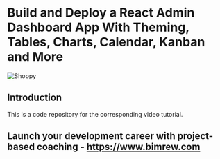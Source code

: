 # Build and Deploy a React Admin Dashboard App With Theming, Tables, Charts, Calendar, Kanban and More
![Shoppy](https://i.bimrew.com/W6g39w3/image.png)

## Introduction
This is a code repository for the corresponding video tutorial.

## Launch your development career with project-based coaching - https://www.bimrew.com
